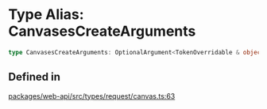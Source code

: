 # Type Alias: CanvasesCreateArguments

```ts
type CanvasesCreateArguments: OptionalArgument<TokenOverridable & object>;
```

## Defined in

[packages/web-api/src/types/request/canvas.ts:63](https://github.com/slackapi/node-slack-sdk/blob/main/packages/web-api/src/types/request/canvas.ts#L63)
